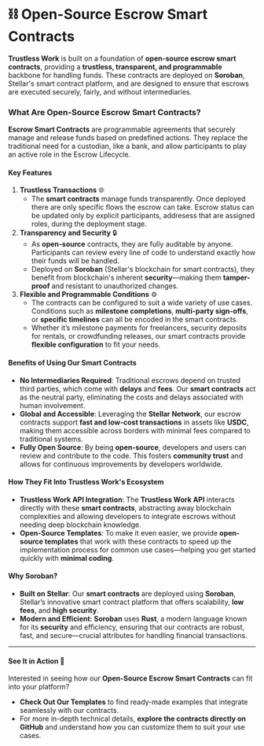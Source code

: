 # ⛓️ Open-Source Escrow Smart Contracts

**Trustless Work** is built on a foundation of **open-source escrow smart contracts**, providing a **trustless, transparent, and programmable** backbone for handling funds. These contracts are deployed on **Soroban**, Stellar's smart contract platform, and are designed to ensure that escrows are executed securely, fairly, and without intermediaries.

### **What Are Open-Source Escrow Smart Contracts?**

**Escrow Smart Contracts** are programmable agreements that securely manage and release funds based on predefined actions. They replace the traditional need for a custodian, like a bank, and allow participants to play an active role in the Escrow Lifecycle.&#x20;

#### **Key Features**

1. **Trustless Transactions** 🌐
   * The **smart contracts** manage funds transparently. Once deployed there are only specific flows the escrow can take. Escrow status can be updated only by explicit participants, addresess that are assigned roles, during the deployment stage.
2. **Transparency and Security** 🔒
   * As **open-source** contracts, they are fully auditable by anyone. Participants can review every line of code to understand exactly how their funds will be handled.
   * Deployed on **Soroban** (Stellar's blockchain for smart contracts), they benefit from blockchain's inherent **security**—making them **tamper-proof** and resistant to unauthorized changes.
3. **Flexible and Programmable Conditions** ⚙️
   * The contracts can be configured to suit a wide variety of use cases. Conditions such as **milestone completions**, **multi-party sign-offs**, or **specific timelines** can all be encoded in the smart contracts.
   * Whether it’s milestone payments for freelancers, security deposits for rentals, or crowdfunding releases, our smart contracts provide **flexible configuration** to fit your needs.

#### **Benefits of Using Our Smart Contracts**

* **No Intermediaries Required**: Traditional escrows depend on trusted third parties, which come with **delays** and **fees**. Our **smart contracts** act as the neutral party, eliminating the costs and delays associated with human involvement.
* **Global and Accessible**: Leveraging the **Stellar Network**, our escrow contracts support **fast and low-cost transactions** in assets like **USDC**, making them accessible across borders with minimal fees compared to traditional systems.
* **Fully Open Source**: By being **open-source**, developers and users can review and contribute to the code. This fosters **community trust** and allows for continuous improvements by developers worldwide.

#### **How They Fit Into Trustless Work's Ecosystem**

* **Trustless Work API Integration**: The **Trustless Work API** interacts directly with these **smart contracts**, abstracting away blockchain complexities and allowing developers to integrate escrows without needing deep blockchain knowledge.
* **Open-Source Templates**: To make it even easier, we provide **open-source templates** that work with these contracts to speed up the implementation process for common use cases—helping you get started quickly with **minimal coding**.

#### **Why Soroban?**

* **Built on Stellar**: Our **smart contracts** are deployed using **Soroban**, Stellar’s innovative smart contract platform that offers scalability, **low fees**, and **high security**.
* **Modern and Efficient**: **Soroban** uses **Rust**, a modern language known for its **security** and efficiency, ensuring that our contracts are robust, fast, and secure—crucial attributes for handling financial transactions.

***

#### **See It in Action** 🚀

Interested in seeing how our **Open-Source Escrow Smart Contracts** can fit into your platform?

* **Check Out Our Templates** to find ready-made examples that integrate seamlessly with our contracts.
* For more in-depth technical details, **explore the contracts directly on GitHub** and understand how you can customize them to suit your use cases.
